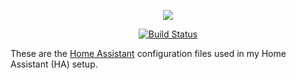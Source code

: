 <p align="center">
  <img src="https://github.com/home-assistant/assets/blob/master/misc/loading-screen.gif">
</p>
<p align="center">
  <a href="https://travis-ci.org/dini/hass"><img src="https://travis-ci.org/dini/hass.svg?branch=master" alt="Build Status"></a>
</p>

These are the [Home Assistant](https://home-assistant.io/) configuration files used in my Home Assistant (HA) setup.

